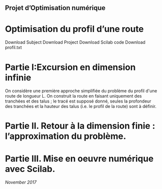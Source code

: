## Projet d’Optimisation numérique
# Optimisation du profil d’une route

Download Subject
Download Project
Download Scilab code
Download profil.txt

# Partie I:Excursion en dimension infinie

On considère une première approche simplifiée du problème du profil d'une route de longueur L. On construit la route en faisant uniquement des tranchées et des talus ; le tracé est supposé donné, seules la profondeur des tranchées et la hauteur des talus (i.e. le profil de la route) sont à définir.

# Partie II. Retour à la dimension finie : l’approximation du problème.

# Partie III. Mise en oeuvre numérique avec Scilab.

*November 2017*